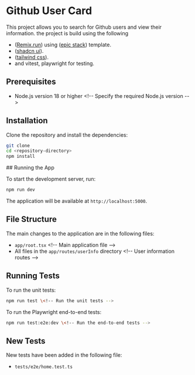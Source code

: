 # Github User Card

This project allows you to search for Github users and view their information.
the project is build using the following

- ([Remix.run](https://remix.run/)) using ([epic stack](https://www.epicweb.dev/epic-stack/)) template.
- ([shadcn ui](https://ui.shadcn.com/)).
- ([tailwind css](https://tailwindcss.com/)).
- and vitest, playwright for testing.

## Prerequisites

- Node.js version 18 or higher \<!-- Specify the required Node.js version -->

## Installation

Clone the repository and install the dependencies:

````bash
git clone 
cd <repository-directory> 
npm install 
````

\## Running the App

To start the development server, run:

```bash
npm run dev 
```

The application will be available at `http://localhost:5000`.

## File Structure

The main changes to the application are in the following files:

- `app/root.tsx` \<!-- Main application file -->
- All files in the `app/routes/userInfo` directory \<!-- User information routes -->

## Running Tests

To run the unit tests:

```bash
npm run test \<!-- Run the unit tests -->
```

To run the Playwright end-to-end tests:

```bash
npm run test:e2e:dev \<!-- Run the end-to-end tests -->
```

## New Tests

New tests have been added in the following file:

- `tests/e2e/home.test.ts`
